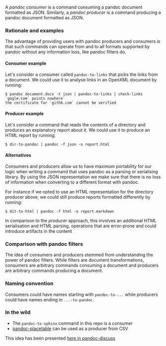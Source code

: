 
A _pandoc consumer_ is a command consuming a pandoc document formatted
as JSON. Similarly, a _pandoc producer_ is a command producing a
pandoc document formatted as JSON.

### Rationale and examples

The advantage of providing users with pandoc producers and consumers
is that such commands can operate from and to all formats supported by
pandoc without any information loss, like pandoc filters do.

#### Consumer example

Let's consider a consumer called `pandoc-to-links` that picks the
links from a document. We could use it to analyse links in an OpenXML
document by running:

    $ pandoc document.docx -t json | pandoc-to-links | check-links
    `gogle.com` points nowhere
    the certificate for `githb.com` cannot be verified

#### Producer example

Let's consider a command that reads the contents of a directory and
produces an explanatory report about it. We could use it to produce an
HTML report by running:

    $ dir-to-pandoc | pandoc -f json -o report.html

#### Alternatives

Consumers and producers allow us to have maximum portability for our logic
when writing a command that uses pandoc as a parsing or serialising
library. By using the JSON representation we make sure that there is
no loss of information when converting to a different format with
pandoc.

For instance if we opted to use an HTML representation for the
directory producer above, we could still produce reports formatted
differently by running:

    $ dit-to-html | pandoc -f html -o report.markdown

In comparison to the _producer_ approach, this involves an additional
HTML serialisation and HTML parsing, operations that are error-prone
and could introduce artifacts in the content

### Comparison with pandoc filters

The idea of consumers and producers stemmed from understanding the
power of pandoc filters. While filters are document transformations,
consumers are arbitrary commands consuming a document and producers
are arbitrary commands producing a document.

### Naming convention

Consumers could have names starting with `pandoc-to-...` while
producers could have names ending in `...-to-pandoc`.

### In the wild

- The `pandoc-to-sphinx` command in this repo is a consumer
- [pandoc-placetable](https://github.com/mb21/pandoc-placetable#usage)
  can be used as a producer from CSV

This idea has been presented [here in
pandoc-discuss](https://groups.google.com/forum/#!topic/pandoc-discuss/kc5wJsNe0L0)